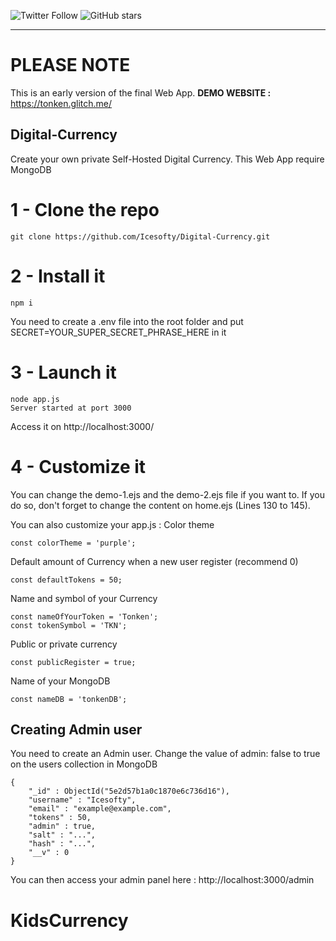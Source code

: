 
![Twitter Follow](https://img.shields.io/twitter/follow/icesofty?label=Follow&style=social)     ![GitHub stars](https://img.shields.io/github/stars/Icesofty/Digital-Currency?style=social)

---
# PLEASE NOTE

This is an early version of the final Web App. 
**DEMO WEBSITE :** https://tonken.glitch.me/

## Digital-Currency

Create your own private Self-Hosted Digital Currency. This Web App require MongoDB

# 1 - Clone the repo 

```
git clone https://github.com/Icesofty/Digital-Currency.git
```

# 2 - Install it 
```
npm i 
```

You need to create a .env file into the root folder and put SECRET=YOUR_SUPER_SECRET_PHRASE_HERE in it


# 3 - Launch it 
```
node app.js
Server started at port 3000
```

Access it on http://localhost:3000/

# 4 - Customize it 

You can change the demo-1.ejs and the demo-2.ejs file if you want to. If you do so, don't forget to change the content on home.ejs (Lines 130 to 145). 

You can also customize your app.js : 
Color theme 
```
const colorTheme = 'purple';
```

Default amount of Currency when a new user register (recommend 0) 
```
const defaultTokens = 50;
```
Name and symbol of your Currency
```
const nameOfYourToken = 'Tonken';
const tokenSymbol = 'TKN';
```
Public or private currency 
```
const publicRegister = true;
```
Name of your MongoDB
```
const nameDB = 'tonkenDB';
```


## Creating Admin user
You need to create an Admin user. Change the value of admin: false to true on the users collection in MongoDB 
```
{
    "_id" : ObjectId("5e2d57b1a0c1870e6c736d16"),
    "username" : "Icesofty",
    "email" : "example@example.com",
    "tokens" : 50,
    "admin" : true,
    "salt" : "...",
    "hash" : "...",
    "__v" : 0
}
```
You can then access your admin panel here : http://localhost:3000/admin
# KidsCurrency
